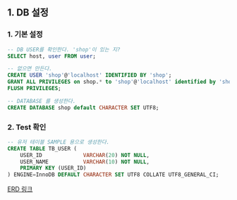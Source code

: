 



## 1. DB 설정 

### 1. 기본 설정

```SQL
-- DB USER를 확인한다. 'shop'이 있는 지?
SELECT host, user FROM user;

-- 없으면 만든다.
CREATE USER 'shop'@'localhost' IDENTIFIED BY 'shop';
GRANT ALL PRIVILEGES on shop.* to 'shop'@'localhost' identified by 'shop';
FLUSH PRIVILEGES;

-- DATABASE 를 생성한다.
CREATE DATABASE shop default CHARACTER SET UTF8;
```

### 2. Test 확인

```sql
-- 유저 테이블 SAMPLE 용으로 생성한다.
CREATE TABLE TB_USER (
	USER_ID 		 	VARCHAR(20) NOT NULL,
	USER_NAME	 		VARCHAR(10) NOT NULL,
	PRIMARY KEY (USER_ID)
) ENGINE=InnoDB DEFAULT CHARACTER SET UTF8 COLLATE UTF8_GENERAL_CI;
```

[ERD 링크](https://app.diagrams.net/#G182HxZqZ3nAd0lj3V-47dNUabSnfiMBhr)